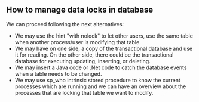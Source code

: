 ## How to manage data locks in database

We can proceed following the next alternatives:

- We may use the hint "with nolock" to let other users, use the same table when another process/user is modifying that table.
- We may have on one side, a copy of the transactional database and use it for reading. On the other side, there could be the transactional database for executing updating, inserting, or deleting.
- We may insert a Java code or .Net code to catch the database events when a table needs to be changed.
- We may use sp_who intrinsic stored procedure to know the current processes which are running and we can have an overview about the processes that are locking that table we want to modify.
